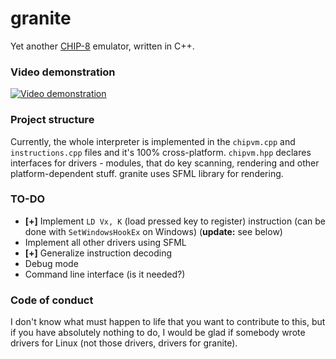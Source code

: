 # granite

Yet another [CHIP-8](https://en.wikipedia.org/wiki/CHIP-8) emulator, written in C++.

### Video demonstration
[![Video demonstration](https://img.youtube.com/vi/Xar5HV6Qle4/0.jpg)](https://www.youtube.com/watch?v=Xar5HV6Qle4)

### Project structure
Currently, the whole interpreter is implemented in the `chipvm.cpp` and `instructions.cpp` files and it's 100% cross-platform. `chipvm.hpp` declares interfaces for drivers - modules, that do key scanning, rendering and other platform-dependent stuff. granite uses SFML library for rendering.


### TO-DO
- **[+]** Implement `LD Vx, K` (load pressed key to register) instruction (can be done with `SetWindowsHookEx` on Windows) (**update:** see below)
- Implement all other drivers using SFML
- **[+]** Generalize instruction decoding
- Debug mode
- Command line interface (is it needed?)

### Code of conduct
I don't know what must happen to life that you want to contribute to this, but if you have absolutely nothing to do, I would be glad if somebody wrote drivers for Linux (not those drivers, drivers for granite).
